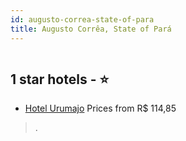 ```yaml
---
id: augusto-correa-state-of-para
title: Augusto Corrêa, State of Pará
---
```


<center><img src="https://static.hotelurbano.com/reservas/prod0/9/9422/5ac28357433f9_hotel-urumajo.jpg" alt="" /></center>


##  1 star hotels - ⭐️

-    [Hotel Urumajo](https://us.hurb.com/hotels/augusto-correa/hotel-urumajo-9422?cmp=18055) Prices from R$ 114,85
   > .
